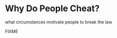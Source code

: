 # Why Do People Cheat?

<p class="subtitle">what circumstances motivate people to break the law</p>

FIXME
